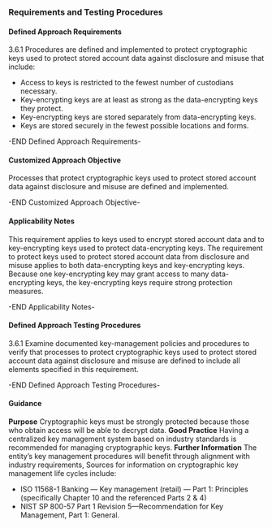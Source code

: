 ### Requirements and Testing Procedures

#### Defined Approach Requirements
3.6.1 Procedures are defined and implemented to protect cryptographic keys used to protect stored account data against disclosure and misuse that include:
- Access to keys is restricted to the fewest number of custodians necessary.
- Key-encrypting keys are at least as strong as the data-encrypting keys they protect.
- Key-encrypting keys are stored separately from data-encrypting keys.
- Keys are stored securely in the fewest possible locations and forms.

-END Defined Approach Requirements- 
#### Customized Approach Objective
Processes that protect cryptographic keys used to protect stored account data against disclosure and misuse are defined and implemented.

-END Customized Approach Objective- 
#### Applicability Notes
This requirement applies to keys used to encrypt stored account data and to key-encrypting keys used to protect data-encrypting keys.
The requirement to protect keys used to protect stored account data from disclosure and misuse applies to both data-encrypting keys and key-encrypting keys. Because one key-encrypting key may grant access to many data-encrypting keys, the key-encrypting keys require strong protection measures.

-END Applicability Notes- 
#### Defined Approach Testing Procedures
3.6.1 Examine documented key-management policies and procedures to verify that processes to protect cryptographic keys used to protect stored account data against disclosure and misuse are defined to include all elements specified in this requirement.

-END Defined Approach Testing Procedures- 
#### Guidance
**Purpose**
Cryptographic keys must be strongly protected because those who obtain access will be able to decrypt data.
**Good Practice**
Having a centralized key management system based on industry standards is recommended for managing cryptographic keys.
**Further Information**
The entity’s key management procedures will benefit through alignment with industry requirements, Sources for information on cryptographic key management life cycles include:
- ISO 11568-1 Banking — Key management (retail) — Part 1: Principles (specifically Chapter 10 and the referenced Parts 2 & 4)
- NIST SP 800-57 Part 1 Revision 5—Recommendation for Key Management, Part 1: General.
